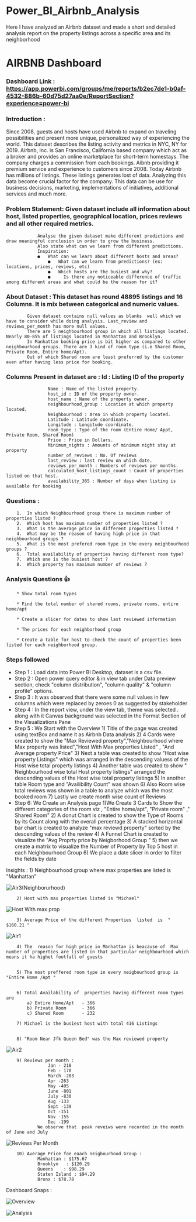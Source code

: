# Power_BI_Airbnb_Analysis
Here I have analyzed an Airbnb dataset and made a short and detailed analysis report on the property listings across a specific area and its neighborhood
# AIRBNB Dashboard

### Dashboard Link : https://app.powerbi.com/groups/me/reports/b2ec7de1-b0af-4532-886b-60d75d27aa0e/ReportSection?experience=power-bi

### Introduction :

Since 2008, guests and hosts have used Airbnb to expand on traveling possibilities and present more unique, personalized way of experiencing the world. 
This dataset describes the listing activity and metrics in NYC, NY for 2019.
Airbnb, Inc. is San Francisco, California based company which act as a broker and provides an online marketplace for short-term homestays. 
The company charges a commission from each bookings. Aibnb providing it premium service and experience to customers  since 2008. Today Airbnb has millions of listings.
These listings generates lost of data. Analyzing this data become crucial factor for the company. This data can be use for business decisions, marketing, implementations of initiatives, additional services and much more.


### Problem Statement:	Given dataset include all information about host, listed properties, geographical location, prices reviews and all other required metrics. 
		      	Analyse the given dataset make different predictions and draw meaningful conclusion in order to grow the business. 
		      	Also state what can we learn from different predictions.  
		      	Inspiration:
  		        ● 	What can we learn about different hosts and areas?
			        ●  	What can we learn from predictions? (ex: locations, prices, reviews, etc)
			        ●  	Which hosts are the busiest and why?
			        ●	  Is there any noticeable difference of traffic among different areas and what could be the reason for it?

### About Dataset :	This dataset has round  48895 listings and  16 Columns. It is mix between categorical and numeric values. 
		  	Given dataset contains null values as blanks  well which we have to consider while doing analysis. Last_review and reviews_per_month has more null values. 
			There are 5 neighbourhood group in which all listings located. Nearly 80-85% of listings located in Manhattan and Brooklyn. 
			In Manhattan booking price is bit higher as compared to other neighbourhood groups. There are 3 kind of room type (i.e Shared Room, Private Room, Entire home/Apt).
			Out of which Shared room are least preferred by the customer even after having less price for booking. 


### Columns Present in dataset are : Id : Listing ID of the property
					Name : Name of the listed property.
					host_id : ID of the property owner.
					host_name : Name of the property owner.
					neighbourhood_group : Location at which property located.
					Neighbourhood : Area in which property located.
					Latitude : Latitude coordinate. 
					Longitude : Longitude coordinate.
					room_type : Type of the room (Entire Home/ Appt, Private Room, Shared Room)
					Price : Price in Dollars.
					Minimum_nights : Amounts of minimum night stay at property
					number_of_reviews : No. Of reviews
					last_review : last review on which date.
					reviews_per_month : Numbers of reviews per months.
					calculated_host_listings_count : Count of properties listed on that host.
					availability_365 : Number of days when listing is available for booking


### Questions :
		1.	In which Neighbourhood group there is maximum number of properties listed ?
		2.	Which host has maximum number of properties listed ?
		3.	What is the average price in different properties listed ?
		4.	What may be the reason of having high price in that neighbourhood groups ?
		5.	What is the most prefered room type in the every neighbourhood groups ?
		6.	Total availability of properties having different room type?
		7.	Which one is the busiest host ?
		8.	Which property has maximum number of reviews ?

### Analysis Questions 👍

		* Show total room types

		* Find the total number of shared rooms, private rooms, entire  home/apt

		* Create a slicer for dates to show last reviewed information

		* The prices for each neighborhood group

		* Create a table for host to check the count of properties been listed for each neighborhood group.






### Steps followed 

- Step 1 : Load data into Power BI Desktop, dataset is a csv file.
- Step 2 : Open power query editor & in view tab under Data preview section, check "column distribution", "column quality" & "column profile" options.
- Step 3 : It was observed that  there were some null values in few columns which were replaced by zeroes 0 as suggested by stakeholder
- Step 4 : In the report view, under the view tab, theme was selected . along with it Canvas background was selected in the Format Section of the Visualizations Pane
- Step 5 : We Start with the  Overview
			1) Title of the page was created using textBox and name it as Airbnb Data analysis
			2) 4 Cards were created  to show the "Max Reviewed property","Neighbourhood where Max property was listed","Host With Max properties Listed" , "And Average property Price"
			3) Next a table  was created to show  "Host wise property Listings" which was arranged in the descending valuess of the Host wise total property listings 
			4) Another table was created to show " Neighbourhood wise total Host  property listings" arranged the descending values of the Host wise total property listings 
  			5) In another table Room type and "Availibility Count"  was shown
			6) Also Room wise total reviews was shown in a table to analyze which was the most booked room
			7) Lastly we create month wise count of Reviews 
- Step 6: We Create an Analysis page 
			1)We Create 3 Cards to Show the different categories of the room viz , "Entire home/apt", "Private room" ," Shared  Room"
			2) A donut Chart is created to show the Type of Rooms by its Count along with the overall percentage 
			3) A stacked  horizontal bar chart is created to analyze "max reviewd property" sorted by the descending values of the review 
			4) A Funnel Chart is created  to visualize the  "Avg Proprty price by Neigborhood Group "
			5) then we create a matrix to visualize  the Number of Property by Top 5 host in each Neighbourhood Group
			6) We place a date slicer in order to filter the fields by date 

 
Insights :
		1) Neighbourhood group where max properties are listed is  "Manhattan"  

![Air3(Neighborurhood)](https://github.com/bigit91/port1/assets/155818756/bf2d1f08-69f1-4d21-88b4-13535a6cbfde)


		2) Host with max properties listed is "Michael" 

![Host With max prop](https://github.com/bigit91/port1/assets/155818756/5b6d5ca8-a52f-4535-8950-72d5a1a81069)

		3) Average Price of the different Properties  listed  is  " $160.21 "
![Air1](https://github.com/bigit91/port1/assets/155818756/e412988b-189b-422f-b8f2-b4bc6994fbd1)


		
		4) The  reason for high price in Manhattan is beacause of  Max number of properties are listed in that particular neighbourhood which means it ha highet footfall of guests

		
		5) The most preffered room type in every neigbourhood group is "Entire Home /Apt "

		
		6) Total Availability of  properties having different room types are  
			a) Entire Home/Apt   - 366
			b) Private Room      - 366
			c) Shared Room 	     - 232

		7) Michael is the busiest host with total 416 Listings 

		
		8) "Room Near Jfk Queen Bed" was the Max reviewed property
		
![Air2](https://github.com/bigit91/port1/assets/155818756/1b1ed57f-4f11-41ec-82d5-ca96a4e46b15)

		
		9) Reviews per month :
					Jan - 218
					Feb - 170
					March -203
					Apr -263
					May -405
					June -801
					July -830
					Aug -133
					Sept -139
					Oct -151
					Nov -155
					Dec -199
				We observe that  peak reveiws were recorded in the month  of June and July 

![Reviews Per Month](https://github.com/bigit91/port1/assets/155818756/9dc1beb2-d732-48ff-b06c-438c615de21a)


		10) Average Price foe eaach neigbourhood Group :  
				Manhattan : $175.67
				Brooklyn   : $120.29
				Queens	  : $98.29
				Staten Island : $94.29
				Bronx : $78.78
		
	
Dashboard Snaps :
	
![Overview](https://github.com/bigit91/port1/assets/155818756/ec50d993-503e-49ee-bedd-36e3eae00640)

![Analysis](https://github.com/bigit91/port1/assets/155818756/f1dd87b6-230f-4358-a2c7-3404783d24d4)

	




		
